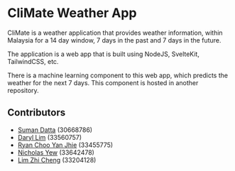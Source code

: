 # CliMate Weather App

CliMate is a weather application that provides weather information, within Malaysia for a 14 day window, 7 days in the past and 7 days in the future.

The application is a web app that is built using NodeJS, SvelteKit, TailwindCSS, etc.

There is a machine learning component to this web app, which predicts the weather for the next 7 days. This component is hosted in another repository.

## Contributors

- [Suman Datta](mailto:sdat0004@student.monash.edu) (30668786)
- [Daryl Lim](dlim0036@student.monash.edu) (33560757)
- [Ryan Choo Yan Jhie](rcho0046@student.monash.edu) (33455775)
- [Nicholas Yew](nyew0001@student.monash.edu) (33642478)
- [Lim Zhi Cheng](zlim0052@student.monash.edu) (33204128)
